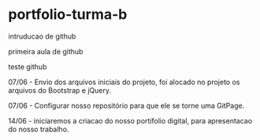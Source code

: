 # portfolio-turma-b
intruducao de github

primeira aula de github

teste github

07/06 - Envio dos arquivos iniciais do projeto, foi alocado no projeto os arquivos do Bootstrap e jQuery.

07/06 - Configurar nosso repositório para que ele se torne uma GitPage.

14/06 - iniciaremos a criacao do nosso portifolio digital, para apresentacao do nosso trabalho.
